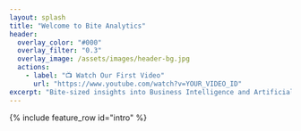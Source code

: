 ```yaml
---
layout: splash
title: "Welcome to Bite Analytics"
header:
  overlay_color: "#000"
  overlay_filter: "0.3"
  overlay_image: /assets/images/header-bg.jpg
  actions:
    - label: "📺 Watch Our First Video"
      url: "https://www.youtube.com/watch?v=YOUR_VIDEO_ID"
excerpt: "Bite-sized insights into Business Intelligence and Artificial Intelligence"
---
```


{% include feature_row id="intro" %}
